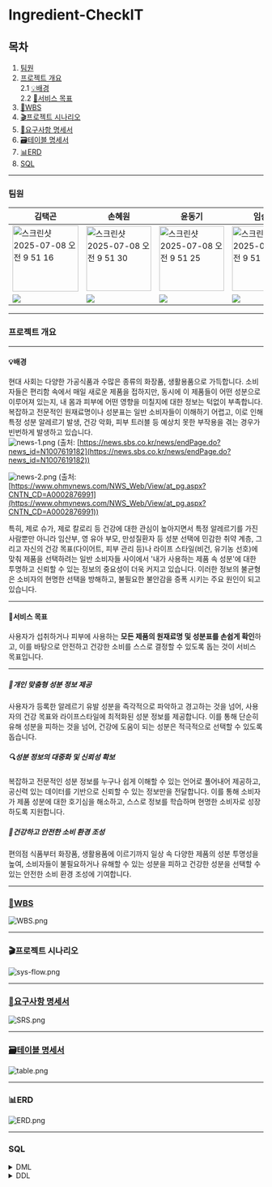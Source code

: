 # Ingredient-CheckIT

## 목차
1. [팀원](#팀원)
2. [프로젝트 개요](#프로젝트-개요)  
	2.1 [💡배경](#배경)  
	2.2 [🎯서비스 목표](#서비스-목표)  
3. [📅WBS](#WBS)
4. [🎬프로젝트 시나리오](#프로젝트-시나리오)  
5. [📘요구사항 명세서](#요구사항-명세서)  
6. [🗃️테이블 명세서](#테이블-명세서)
7. [📊ERD](#ERD)
8. [SQL](#SQL)
---
### 팀원

| 김택곤 | 손혜원 | 윤동기 | 임승택 | 조상원 | 조용주 |
| --- | --- | --- | --- | --- | --- |
|  <img width="130" alt="스크린샷 2025-07-08 오전 9 51 16" src="https://github.com/user-attachments/assets/ef9c2dd8-56d9-4b2a-bc00-bac16587590c" />   |  <img width="128" alt="스크린샷 2025-07-08 오전 9 51 30" src="https://github.com/user-attachments/assets/b2ecc98e-c8ed-409e-8d43-0585772a1080" /> | <img width="128" alt="스크린샷 2025-07-08 오전 9 51 25" src="https://github.com/user-attachments/assets/c313e8c4-2866-446f-a47b-5743634f98f1" /> | <img width="128" alt="스크린샷 2025-07-08 오전 9 51 59" src="https://github.com/user-attachments/assets/153e1a3d-707d-4394-8799-a118f676e9f6" />| <img width="129" alt="스크린샷 2025-07-08 오전 9 54 25" src="https://github.com/user-attachments/assets/c6460299-db56-439f-84be-68b2fcf8d2af" />|  <img width="129" alt="스크린샷 2025-07-08 오전 9 51 47" src="https://github.com/user-attachments/assets/b3d89c7e-364c-4350-8064-261435051522" />|
|<a href="" target="_blank"><img src="https://img.shields.io/badge/github-181717.svg?style=for-the-badge&logo=github&logoColor=white" /></a> | <a href="https://github.com/sonhyee" target="_blank"><img src="https://img.shields.io/badge/github-181717.svg?style=for-the-badge&logo=github&logoColor=white" /></a> | <a href="https://github.com/ydg010" target="_blank"><img src="https://img.shields.io/badge/github-181717.svg?style=for-the-badge&logo=github&logoColor=white" /></a> | <a href="https://github.com/lst405656" target="_blank"><img src="https://img.shields.io/badge/github-181717.svg?style=for-the-badge&logo=github&logoColor=white" /></a> | <a href="https://github.com/sangwon5579" target="_blank"><img src="https://img.shields.io/badge/github-181717.svg?style=for-the-badge&logo=github&logoColor=white" /></a> | <a href="https://github.com/whwjyj" target="_blank"><img src="https://img.shields.io/badge/github-181717.svg?style=for-the-badge&logo=github&logoColor=white" /></a> |


---

### 프로젝트 개요
---
#### 💡배경
현대 사회는 다양한 가공식품과 수많은 종류의 화장품, 생활용품으로 가득합니다. 소비자들은 편리함 속에서 매일 새로운 제품을 접하지만, 동시에 이 제품들이 어떤 성분으로 이루어져 있는지, 내 몸과 피부에 어떤 영향을 미칠지에 대한 정보는 턱없이 부족합니다. 복잡하고 전문적인 원재료명이나 성분표는 일반 소비자들이 이해하기 어렵고, 이로 인해 특정 성분 알레르기 발생, 건강 악화, 피부 트러블 등 예상치 못한 부작용을 겪는 경우가 빈번하게 발생하고 있습니다.  
![news-1.png](./image/news-1.png) (출처: [https://news.sbs.co.kr/news/endPage.do?news_id=N1007619182](https://news.sbs.co.kr/news/endPage.do?news_id=N1007619182))  

![news-2.png](./image/news-2.png) (출처: [https://www.ohmynews.com/NWS_Web/View/at_pg.aspx?CNTN_CD=A0002876991](https://www.ohmynews.com/NWS_Web/View/at_pg.aspx?CNTN_CD=A0002876991))


특히, 제로 슈가, 제로 칼로리 등 건강에 대한 관심이 높아지면서 특정 알레르기를 가진 사람뿐만 아니라 임산부, 영 유아 부모, 만성질환자 등 성분 선택에 민감한 취약 계층, 그리고 자신의 건강 목표(다이어트, 피부 관리 등)나 라이프 스타일(비건, 유기농 선호)에 맞춰 제품을 선택하려는 일반 소비자들 사이에서 '내가 사용하는 제품 속 성분'에 대한 투명하고 신뢰할 수 있는 정보의 중요성이 더욱 커지고 있습니다. 이러한 정보의 불균형은 소비자의 현명한 선택을 방해하고, 불필요한 불안감을 증폭 시키는 주요 원인이 되고 있습니다.  

---
#### 🎯서비스 목표

사용자가 섭취하거나 피부에 사용하는 **모든 제품의 원재료명 및 성분표를 손쉽게 확인**하고, 이를 바탕으로 안전하고 건강한 소비를 스스로 결정할 수 있도록 돕는 것이 서비스 목표입니다. 

---
##### 👤개인 맞춤형 성분 정보 제공
 사용자가 등록한 알레르기 유발 성분을 즉각적으로 파악하고 경고하는 것을 넘어, 사용자의 건강 목표와 라이프스타일에 최적화된 성분 정보를 제공합니다. 이를 통해 단순히 유해 성분을 피하는 것을 넘어, 건강에 도움이 되는 성분은 적극적으로 선택할 수 있도록 돕습니다.
##### 🔍성분 정보의 대중화 및 신뢰성 확보
 복잡하고 전문적인 성분 정보를 누구나 쉽게 이해할 수 있는 언어로 풀어내어 제공하고, 공신력 있는 데이터를 기반으로 신뢰할 수 있는 정보만을 전달합니다. 이를 통해 소비자가 제품 성분에 대한 호기심을 해소하고, 스스로 정보를 학습하며 현명한 소비자로 성장하도록 지원합니다.
##### 🌱건강하고 안전한 소비 환경 조성
 편의점 식품부터 화장품, 생활용품에 이르기까지 일상 속 다양한 제품의 성분 투명성을 높여, 소비자들이 불필요하거나 유해할 수 있는 성분을 피하고 건강한 성분을 선택할 수 있는 안전한 소비 환경 조성에 기여합니다.  

---

### [📅WBS](https://docs.google.com/spreadsheets/d/1ywVBV67NrzWV-1znNUS8sd5j1ng35hN3S3RMZ7b0pGk/edit?gid=509945759#gid=509945759)
![WBS.png](./image/WBS.png)  

---

### 🎬프로젝트 시나리오
![sys-flow.png](./image/sys-flow.png)  

---

### [📘요구사항 명세서](https://docs.google.com/spreadsheets/d/1ywVBV67NrzWV-1znNUS8sd5j1ng35hN3S3RMZ7b0pGk/edit?gid=433577389#gid=433577389)
![SRS.png](./image/SRS.png)  

---

### [🗃️테이블 명세서](https://docs.google.com/spreadsheets/d/1ywVBV67NrzWV-1znNUS8sd5j1ng35hN3S3RMZ7b0pGk/edit?gid=2018217042#gid=2018217042)
![table.png](./image/table.png)  

---
### 📊ERD
![ERD.png](./image/ERD.png)  

---
### SQL

<details>
	<summary>DML</summary>

#### 사용자 테이블
```SQL
CREATE TABLE `users`(
	`user_id` UUID DEFAULT UUID() COMMENT '사용자 고유 ID',
	`user_name` VARCHAR(255) NOT NULL COMMENT '사용자 이름',
	`user_pw` VARCHAR(255) NOT NULL COMMENT '사용자 비밀번호',
	`user_email` VARCHAR(255) NOT NULL COMMENT '사용자 이메일',
	`user_nickname` VARCHAR(100) NOT NULL COMMENT '사용자 닉네임', 
	`user_type` CHAR(20) NOT NULL DEFAULT 'user' COMMENT '사용자 유형(user/manager)',
	`reg_date` DATETIME NOT NULL DEFAULT CURRENT_TIMESTAMP COMMENT '가입 일자',
	`update_date` DATETIME NOT NULL DEFAULT CURRENT_TIMESTAMP ON UPDATE CURRENT_TIMESTAMP COMMENT '수정 일자',
	`delete_date` DATETIME COMMENT '탈퇴 일자',
	`is_deleted` BOOLEAN NOT NULL DEFAULT FALSE COMMENT '탈퇴 여부',
	
	-- 제약 조건
	CONSTRAINT PRIMARY KEY (user_id),
	CONSTRAINT uq_user_email UNIQUE (user_email),
	CONSTRAINT uq_user_nickname UNIQUE (user_nickname),
	CONSTRAINT chk_user_type CHECK (`user_type` IN ('user', 'manager'))
);

```
</details>


<details>
	<summary>DDL</summary>

#### 회원가입(요구사항 코드: member-001)
```SQL
INSERT INTO users
(user_id, user_name, user_pw, user_email, user_nickname, reg_date, update_date)
VALUES (UUID(), '이름', '비밀번호', '이메일', '닉네임', NOW(), NOW());
```

#### 로그인(요구사항 코드: member-002)
```SQL
SELECT user_email,
       user_pw
FROM users
WHERE user_email = '이메일' 
	AND user_pw = '비밀번호'
	AND is_deleted = FALSE;
```

#### 회원정보수정(요구사항 코드: member-004)
##### 이메일 변경
```SQL
UPDATE users 
SET user_email = '변경할 이메일' 
WHERE user_email = '이메일' 
      AND user_pw = '비밀번호' 
      AND is_deleted = FALSE;
```

##### 비밀번호 변경
```SQL
UPDATE users 
SET user_pw = '변경할 비밀번호' 
WHERE user_email = '이메일' 
      AND user_pw = '비밀번호' 
      AND is_deleted = FALSE;
```

##### 질병 정보 변경
```SQL
UPDATE user_diseases
SET disease_id = '변경할 질병 ID' 
WHERE user_id = '사용자 ID'
      AND disease_id = '변경하고 싶은 질병 ID';
```
```SQL
SELECT user_name AS '이름',
       disease_name AS '변경된 질병명',
       disease_info AS '변경된 질병 정보',
       disease_effect AS '변경된 질병 효과'
FROM users u  
INNER JOIN user_diseases u_d   
ON u.user_id = u_d.user_id
INNER JOIN diseases d  
ON d.disease_id = u_d.diseases_id
WHERE user_id = '사용자 ID';
```

##### 즐겨찾기 변경
```SQL
UPDATE user_favorites
SET item_id = '변경할 즐겨찾기 대상 ID'
WHERE user_id = '사용자 ID'
      AND item_id = '변경하고 싶은 즐겨찾기 대상 ID';
```
```SQL
SELECT user_name AS '이름',
       item_id AS '변경된 즐겨찾기한 대상 아이템 ID',
       `type` AS '변경된 즐겨찾기 대상'
FROM users u
INNER JOIN user_favorites u_f  
ON u.user_id = u_f.user_id
WHERE u.user_id = '사용자 ID';
```

##### 성향 변경
```SQL
UPDATE user_life_styles
SET life_style_id = '변경할 라이프스타일 ID'
WHERE user_id = '사용자 ID'
      AND life_style_id = '변경하고 싶은 라이프스타일 ID';
```
```SQL
SELECT user_name AS '이름',
       life_style_name AS '변경된 라이프스타일'
FROM users u 
INNER JOIN user_life_styles u_l  
ON u.user_id = u_l.user_id  
INNER JOIN life_styles l  
ON l.life_style_id = u_l.life_style_id   
WHERE user_id = '사용자 ID';
```

#### 회원 탈퇴 (요구사항 코드 : member-005)
``` SQL
UPDATE `users`
SET `is_deleted` = TRUE,
    `delete_date` = CURRENT_TIMESTAMP
WHERE `user_id` = '' AND `is_deleted` = FALSE;
```

#### 회원 등록 정보 조회 (요구사항 코드 : member-006)
``` SQL
SELECT u.user_id,
       d.disease_name,
       l.life_style_name
FROM users u
INNER JOIN user_disease u_d
	ON u.user_id = u_d.user_id 
INNER JOIN disease d
	ON u_d.diseases_id = d.disease_id
INNER JOIN user_life_styles u_l
	ON u.user_id = u_l.user_id
INNER JOIN life_styles l
	ON u_l.life_style_id = l.life_style_id
WHERE user_id = 'input_id';
```

#### 회원 관심 상품 / 재료 / 질병 조회 (요구사항 코드 : member-007)
``` SQL
SELECT f.user_id,
       f.type,
       p.product_name
FROM user_favorites f
INNER JOIN products p
	ON f.item_id = p.product_id
WHERE f.user_id = 'input_id';

SELECT f.user_id,
       f.type,
       i.ingr_name
FROM user_favorites f
INNER JOIN ingredient i
	ON f.item_id = i.ingr_id
WHERE f.user_id = 'input_id';

SELECT f.user_id,
       f.type,
       d.disease_name
FROM user_favorites f
INNER JOIN diseases d
	ON f.item_id = d.disease_id
WHERE f.user_id = 'input_id';
```

#### 질환 검색 (요구사항 코드 : disease-001,002,003)
```SQL
SELECT d.disease_info,
		 d.disease_effect,
		 d.precautions,
		 ind.type,
		 i.ingr_name
FROM disease d 
LEFT JOIN ingredient_disease ind
	ON ind.disease_id = d.disease_id
LEFT JOIN ingredient i
	ON i.ingr_id = ind.ingr_id
WHERE disease_name LIKE '%암%';
```

#### 위험 표시 (요구사항 코드 : user-product-001)
```SQL
SELECT i.description,
	   i.safety_rating
from ingredient i
LEFT JOIN ingredient_disease id 
	ON id.ingr_id = i.ingr_id
LEFT JOIN user_disease ud 
	ON ud.disease_id = id.disease_id
LEFT JOIN users u 
	ON u.user_id = ud.user_id
WHERE users = '유저 아이디';
```

#### 사용자 라이프 스타일 위험 표시 (요구사항 코드 : user-product-002)
```SQL
SELECT l.life_style_name , 
	   lsi.`type`
from life_style l
LEFT JOIN life_style_ingredient lsi 
	ON lsi.life_style_ingr_id = l.life_style_id
LEFT JOIN user_life_style uls 
	ON uls.life_style_id = l.life_style_id
LEFT JOIN users u 
	ON u.user_id = uls.user_id
WHERE users = '유저 아이디';
```

#### 추천 (요구사항 코드 : user-product-003)
```SQL
SELECT l.life_style_name,
	   i.ingr_name, 
	    `type` 
FROM life_style l
LEFT JOIN life_style_ingredient lsi 
	ON lsi.life_style_id = l.life_style_id
LEFT JOIN ingredient i 
	ON i.ingr_id = lsi.ingr_id
LEFT JOIN user_life_style uls 
	ON uls.life_style_id = l.life_style_id
LEFT JOIN users u 
	ON u.user_id = uls.user_id
WHERE users = '유저 아이디';
```
</details>
